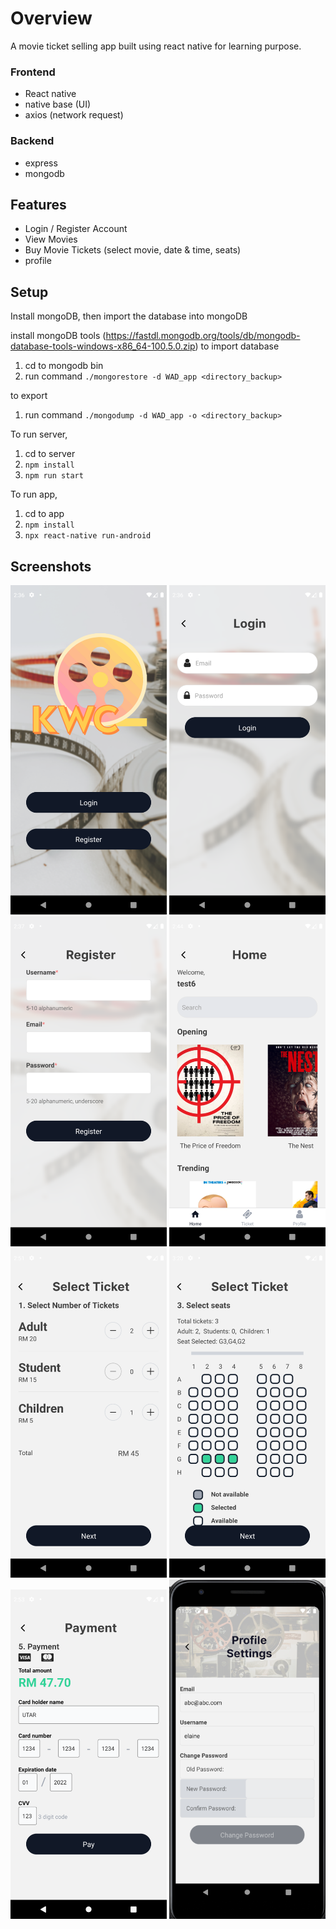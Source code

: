 # Overview
A movie ticket selling app built using react native for learning purpose.

### Frontend
- React native
- native base (UI)
- axios (network request)

### Backend
- express
- mongodb

## Features
- Login / Register Account
- View Movies
- Buy Movie Tickets (select movie, date & time, seats)
- profile

## Setup

Install mongoDB, then import the database into mongoDB

install mongoDB tools (https://fastdl.mongodb.org/tools/db/mongodb-database-tools-windows-x86_64-100.5.0.zip)
to import database
1. cd to mongodb bin
2. run command `./mongorestore -d WAD_app <directory_backup>`

to export
1. run command `./mongodump -d WAD_app -o <directory_backup>`

To run server,
1. cd to server
2. `npm install`
3. `npm run start`


To run app,
1. cd to app
2. `npm install`
3. `npx react-native run-android`

## Screenshots
<img width="250" src="./.README/launch.png"/> <img width="250" src="./.README/login.png"/> <img width="250" src="./.README/register.png"/> <img width="250" src="./.README/home.png"/> <img width="250" src="./.README/ticket2.png"/> <img width="250" src="./.README/seat.png"/> <img width="250" src="./.README/payment.png"/> <img width="250" src="./.README/settings.png"/>
